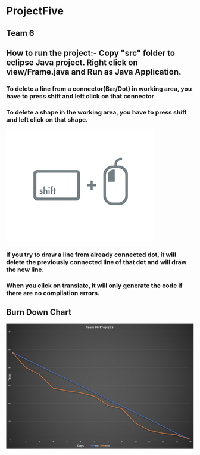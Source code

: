 # ProjectFive
## Team 6 
## How to run the project:- Copy "src" folder to eclipse Java project. Right click on view/Frame.java and Run as Java Application.

### To delete a line from a connector(Bar/Dot) in working area, you have to press shift and left click on that connector 
### To delete a shape in the working area, you have to press shift and left click on that shape. 
![](/Team_06/shiftclick.png)

### If you try to draw a line from already connected dot, it will delete the previously connected line of that dot and will draw the new line.

### When you click on translate, it will only generate the code if there are no compilation errors.

## Burn Down Chart
![](/Team_06/Burndown%20chart.jpeg)

